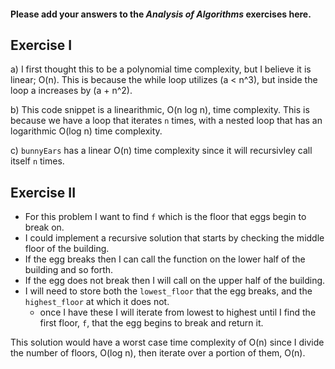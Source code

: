 #### Please add your answers to the ***Analysis of  Algorithms*** exercises here.

## Exercise I

a) I first thought this to be a polynomial time complexity, but I believe it is linear; O(n). This is because the while loop utilizes (a < n^3), but inside the loop a increases by (a + n^2).


b) This code snippet is a linearithmic, O(n log n), time complexity. This is because we have a loop that iterates `n` times, with a nested loop that has an logarithmic O(log n) time complexity.


c) `bunnyEars` has a linear O(n) time complexity since it will recursivley call itself `n` times.

## Exercise II

- For this problem I want to find `f` which is the floor that eggs begin to break on.
- I could implement a recursive solution that starts by checking the middle floor of the building.
- If the egg breaks then I can call the function on the lower half of the building and so forth.
- If the egg does not break then I will call on the upper half of the building.
- I will need to store both the `lowest_floor` that the egg breaks, and the `highest_floor` at which it does not.
  - once I have these I will iterate from lowest to highest until I find the first floor, `f`, that the egg begins to break and return it.

This solution would have a worst case time complexity of O(n) since I divide the number of floors, O(log n), then iterate over a portion of them, O(n).
